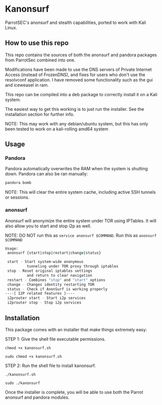 # Kanonsurf

ParrotSEC's anonsurf and stealth capabilities, ported to work with Kali Linux. 

## How to use this repo

This repo contains the sources of both the anonsurf and pandora packages from ParrotSec combined into one.

Modifications have been made to use the DNS servers of Private Internet Access (instead of FrozenDNS), and fixes for users who don't use the resolvconf application. I have removed some functionality such as the gui and iceweasel in ram.

This repo can be compiled into a deb package to correctly install it on a Kali system.

The easiest way to get this working is to just run the installer. See the installation section for further info.

NOTE: This may work with any debian/ubuntu system, but this has only been tested to work on a kali-rolling amd64 system

## Usage
### Pandora
Pandora automatically overwrites the RAM when the system is shutting down. Pandora can also be ran manually:
```bash
pandora bomb
```

NOTE: This will clear the entire system cache, including active SSH tunnels or sessions.

### anonsurf
Anonsurf will anonymize the entire system under TOR using IPTables. It will also allow you to start and stop i2p as well.

NOTE: DO NOT run this as ```service anonsurf $COMMAND```. Run this as ```anonsurf $COMMAND```

```bash
Usage:
 anonsurf {start|stop|restart|change|status}

 start - Start system-wide anonymous
          tunneling under TOR proxy through iptables
 stop - Reset original iptables settings
          and return to clear navigation
 restart - Combines "stop" and "start" options
 change - Changes identity restarting TOR 
 status - Check if AnonSurf is working properly
----[ I2P related features ]----
 i2prouter start - Start i2p services
 i2prouter stop - Stop i2p services
```

## Installation
This package comes with an installer that make things extremely easy:


STEP 1: Give the shell file executable permissions.
```shell
chmod +x kanonsurf.sh
```
```shell
sudo chmod +x kanonsurf.sh
```
STEP 2: Run the shell file to install kanonsurf.
```shell
./kanonsurf.sh
```
```shell
sudo ./kanonsurf
```
Once the installer is complete, you will be able to use both the Parrot anonsurf and pandora modules.
